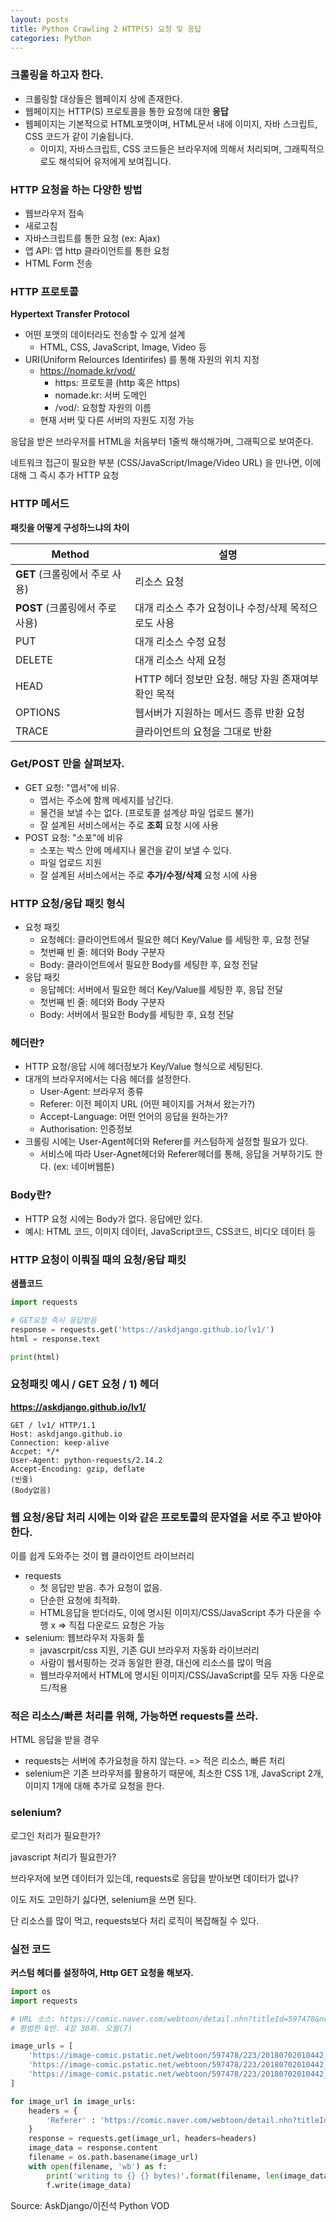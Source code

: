 ```yaml
---
layout: posts
title: Python Crawling 2 HTTP(S) 요청 및 응답
categories: Python
---
```


### 크롤링을 하고자 한다.

- 크롤링할 대상들은 웹페이지 상에 존재한다.
- 웹페이지는 HTTP(S) 프로토콜을 통한 요청에 대한 **응답**
- 웹페이지는 기본적으로 HTML포맷이며, HTML문서 내에 이미지, 자바 스크립트, CSS 코드가 같이 기술됩니다.
  - 이미지, 자바스크립트, CSS 코드들은 브라우저에 의해서 처리되며, 그래픽적으로도 해석되어 유저에게 보여집니다.



### HTTP 요청을 하는 다양한 방법

- 웹브라우저 접속
- 새로고침
- 자바스크립트를 통한 요청 (ex: Ajax)
- 앱 API: 앱 http 클라이언트를 통한 요청
- HTML Form 전송



### HTTP 프로토콜

**Hypertext Transfer Protocol**

- 어떤 포맷의 데이터라도 전송할 수 있게 설계
  - HTML, CSS, JavaScript, Image, Video 등
- URI(Uniform Relources Identirifes) 를 통해 자원의 위치 지정
  - https://nomade.kr/vod/
    - https: 프로토콜 (http 혹은 https)
    - nomade.kr: 서버 도메인
    - /vod/: 요청할 자원의 이름
  - 현재 서버 및 다른 서버의 자원도 지정 가능

응답을 받은 브라우저를 HTML을 처음부터 1줄씩 해석해가며, 그래픽으로 보여준다.

네트워크 접근이 필요한 부분 (CSS/JavaScript/Image/Video URL) 을 만나면, 이에 대해 그 즉시 추가 HTTP 요청



### HTTP 메서드

**패킷을 어떻게 구성하느냐의 차이**

| Method                          | 설명                                                |
| ------------------------------- | --------------------------------------------------- |
| **GET** (크롤링에서 주로 사용)  | 리소스 요청                                         |
| **POST** (크롤링에서 주로 사용) | 대개 리소스 추가 요청이나 수정/삭제 목적으로도 사용 |
| PUT                             | 대개 리소스 수정 요청                               |
| DELETE                          | 대개 리소스 삭제 요청                               |
| HEAD                            | HTTP 헤더 정보만 요청. 해당 자원 존재여부 확인 목적 |
| OPTIONS                         | 웹서버가 지원하는 메서드 종류 반환 요청             |
| TRACE                           | 클라이언트의 요청을 그대로 반환                     |



### Get/POST 만을 살펴보자.

- GET 요청: "엽서"에 비유.
  - 엽서는 주소에 함께 메세지를 남긴다.
  - 물건을 보낼 수는 없다. (프로토콜 설계상 파일 업로드 불가)
  - 잘 설계된 서비스에서는 주로 **조회** 요청 시에 사용
- POST 요청: "소포"에 비유
  - 소포는 박스 안에 메세지나 물건을 같이 보낼 수 있다.
  - 파일 업로드 지원
  - 잘 설계된 서비스에서는 주로 **추가/수정/삭제** 요청 시에 사용



 ### HTTP 요청/응답 패킷 형식

- 요청 패킷
  - 요청헤더: 클라이언트에서 필요한 헤더 Key/Value 를 세팅한 후, 요청 전달
  - 첫번째 빈 줄: 헤더와 Body 구분자
  - Body: 클라이언트에서 필요한 Body를 세팅한 후, 요청 전달
- 응답 패킷
  - 응답헤더: 서버에서 필요한 헤더 Key/Value를 세팅한 후, 응답 전달
  - 첫번째 빈 줄: 헤더와 Body 구분자
  - Body: 서버에서 필요한 Body를 세팅한 후, 요청 전달



### 헤더란?

- HTTP 요청/응답 시에 헤더정보가 Key/Value 형식으로 세팅된다.
- 대개의 브라우저에서는 다음 헤더를 설정한다.
  - User-Agent: 브라우저 종류
  - Referer: 이전 페이지 URL (어떤 페이지를 거쳐서 왔는가?)
  - Accept-Language: 어떤 언어의 응답을 원하는가?
  - Authorisation: 인증정보
- 크롤링 시에는 User-Agent헤더와 Referer를 커스텀하게 설정할 필요가 있다.
  - 서비스에 따라 User-Agnet헤더와 Referer헤더를 통해, 응답을 거부하기도 한다. (ex: 네이버웹툰)



### Body란?

- HTTP 요청 시에는 Body가 없다. 응답에만 있다.
- 예시: HTML 코드, 이미지 데이터, JavaScript코드, CSS코드, 비디오 데이터 등



### HTTP 요청이 이뤄질 때의 요청/응답 패킷

**샘플코드**

```python
import requests

# GET요청 즉시 응답받음
response = requests.get('https://askdjango.github.io/lv1/')
html = response.text

print(html)
```



### 요청패킷 예시 / GET 요청 / 1) 헤더

**https://askdjango.github.io/lv1/**

```
GET / lv1/ HTTP/1.1
Host: askdjango.github.io
Connection: keep-alive
Accpet: */*
User-Agent: python-requests/2.14.2
Accept-Encoding: gzip, deflate
(빈줄)
(Body없음)
```



### 웹 요청/응답 처리 시에는 이와 같은 프로토콜의 문자열을 서로 주고 받아야 한다.

이를 쉽게 도와주는 것이 웹 클라이언트 라이브러리

- requests
  - 첫 응답만 받음. 추가 요청이 없음.
  - 단순한 요청에 최적화.
  - HTML응답을 받더라도, 이에 명시된 이미지/CSS/JavaScript 추가 다운을 수행 x => 직접 다운로드 요청은 가능
- selenium: 웹브라우저 자동화 툴
  - javascrpit/css 지원, 기존 GUI 브라우저 자동화 라이브러리
  - 사람이 웹서핑하는 것과 동일한 환경, 대신에 리소스를 많이 먹음
  - 웹브라우저에서 HTML에 명시된 이미지/CSS/JavaScript를 모두 자동 다운로드/적용



### 적은 리소스/빠른 처리를 위해, 가능하면 requests를 쓰라.

HTML 응답을 받을 경우

- requests는 서버에 추가요청을 하지 않는다. => 적은 리소스, 빠른 처리
- selenium은 기존 브라우저를 활용하기 때문에, 최소한 CSS 1개, JavaScript 2개, 이미지 1개에 대해 추가로 요청을 한다.



### selenium?

로그인 처리가 필요한가?

javascript 처리가 필요한가?

브라우저에 보면 데이터가 있는데, requests로 응답을 받아보면 데이터가 없나?

이도 저도 고민하기 싫다면, selenium을 쓰면 된다.

단 리소스를 많이 먹고, requests보다 처리 로직이 복잡해질 수 있다.



### 실전 코드

**커스텀 헤더를 설정하여, Http GET 요청을 해보자.**

```python
import os
import requests

# URL 소스: https://comic.naver.com/webtoon/detail.nhn?titleId=597478&no=223&weekday=mon
# 평범한 8반. 4장 30화. 오월(7)

image_urls = [
    'https://image-comic.pstatic.net/webtoon/597478/223/20180702010442_daad98c49c03d079d1e78b9b4c40109d_IMAG01_1.jpg',
    'https://image-comic.pstatic.net/webtoon/597478/223/20180702010442_daad98c49c03d079d1e78b9b4c40109d_IMAG01_2.jpg',
    'https://image-comic.pstatic.net/webtoon/597478/223/20180702010442_daad98c49c03d079d1e78b9b4c40109d_IMAG01_3.jpg'
]

for image_url in image_urls:
    headers = {
        'Referer' : 'https://comic.naver.com/webtoon/detail.nhn?titleId=597478&no=223&weekday=mon',
    }
    response = requests.get(image_url, headers=headers)
    image_data = response.content
    filename = os.path.basename(image_url)
    with open(filename, 'wb') as f:
        print('writing to {} {} bytes)'.format(filename, len(image_data)))
        f.write(image_data)
```



Source:  AskDjango/이진석 Python VOD